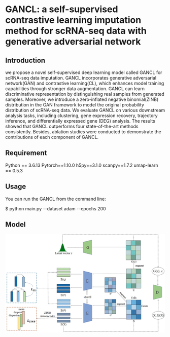 # GANCL: a self-supervised contrastive learning imputation method for scRNA-seq data with generative adversarial network

Introduction
-----

we propose a novel self-supervised deep learning model called GANCL for scRNA-seq data imputation. GANCL incorporates generative adversarial network(GAN) and contrastive learning(CL), which enhances model training capabilities through stronger data augmentation. GANCL can learn discriminative representation by distinguishing real samples from generated samples. Moreover, we introduce a zero-inflated negative binomial(ZINB) distribution in the GAN framework to model the original probability distribution of scRNA-seq data. We evaluate GANCL on various downstream analysis tasks, including clustering, gene expression recovery, trajectory inference, and differentially expressed gene (DEG) analysis. The results showed that GANCL outperforms four state-of-the-art methods consistently. Besides, ablation studies were conducted to demonstrate the contributions of each component of GANCL.

Requirement
-----
Python == 3.6.13
Pytorch==1.10.0
h5py==3.1.0
scanpy==1.7.2
umap-learn == 0.5.3

Usage
-----
You can run the GANCL from the command line:

$ python main.py --dataset adam --epochs 200

Model
-----
![model](https://github.com/LWanzi/GANCL/blob/origin/GANCL.png)
